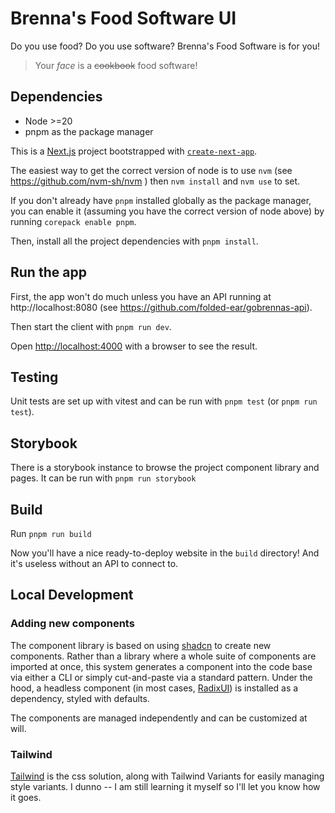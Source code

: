# Brenna's Food Software UI

Do you use food? Do you use software? Brenna's Food Software is for you!

> Your _face_ is a ~~cookbook~~ food software!

## Dependencies

- Node >=20
- pnpm as the package manager

This is a [Next.js](https://nextjs.org) project bootstrapped with [`create-next-app`](https://nextjs.org/docs/app/api-reference/cli/create-next-app).

The easiest way to get the correct version of node is to use `nvm` (see https://github.com/nvm-sh/nvm ) then `nvm install` and `nvm use` to set.

If you don't already have `pnpm` installed globally as the package manager, you can enable it (assuming you have the correct version of node above) by running `corepack enable pnpm`.

Then, install all the project dependencies with `pnpm install`.

## Run the app

First, the app won't do much unless you have an API running at http://localhost:8080 (see https://github.com/folded-ear/gobrennas-api).

Then start the client with `pnpm run dev`.

Open [http://localhost:4000](http://localhost:4000) with a browser to see the result.

## Testing

Unit tests are set up with vitest and can be run with `pnpm test` (or `pnpm run test`).

## Storybook

There is a storybook instance to browse the project component library and pages. It can be run with `pnpm run storybook`

## Build

Run `pnpm run build`

Now you'll have a nice ready-to-deploy website in the `build` directory! And
it's useless without an API to connect to.

## Local Development

### Adding new components

The component library is based on using [shadcn](https://ui.shadcn.com/) to create new components. Rather than a library where a whole suite of components are imported at once, this system generates a component into the code base via either a CLI or simply cut-and-paste via a standard pattern. Under the hood, a headless component (in most cases, [RadixUI](https://www.radix-ui.com/)) is installed as a dependency, styled with defaults.

The components are managed independently and can be customized at will.

### Tailwind

[Tailwind](https://tailwindcss.com/) is the css solution, along with Tailwind Variants for easily managing style variants. I dunno -- I am still learning it myself so I'll let you know how it goes.
